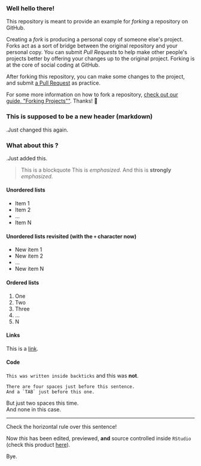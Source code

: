 ### Well hello there!

This repository is meant to provide an example for *forking* a repository on GitHub.

Creating a *fork* is producing a personal copy of someone else's project. Forks act as a sort of bridge between the original repository and your personal copy. You can submit *Pull Requests* to help make other people's projects better by offering your changes up to the original project. Forking is at the core of social coding at GitHub.

After forking this repository, you can make some changes to the project, and submit [a Pull Request](https://github.com/octocat/Spoon-Knife/pulls) as practice.

For some more information on how to fork a repository, [check out our guide, "Forking Projects""](http://guides.github.com/overviews/forking/). Thanks! :sparkling_heart:

### This is supposed to be a new header (markdown)
.Just changed this again.

### What about this ?
.Just added this.

> This is a blockquote
This is *emphasized*. And this is **strongly** *emphasized*.

#### Unordered lists
* Item 1
* Item 2
* ...
* Item N

#### Unordered lists revisited (with the `+` character now)  
+ New item 1
+ New item 2
+ ...
+ New item N

#### Ordered lists  
1. One
2. Two
3. Three
4. ...
5. N

#### Links  
This is a [link](https://daringfireball.net/projects/markdown/basics "Learn More Markdown.").

#### Code
`This was written inside backticks` and this was **not**.  
  
    There are four spaces just before this sentence.  
	And a `TAB` just before this one.  
  But just two spaces this time.  
And none in this case.  

***
Check the horizontal rule over this sentence!  

Now *this* has been edited, previewed, **and** source controlled inside `RStudio` (check this product [here](http://www.rstudio.com/ "Open source and enterprise-ready professional software for the R community.")).


Bye.  
